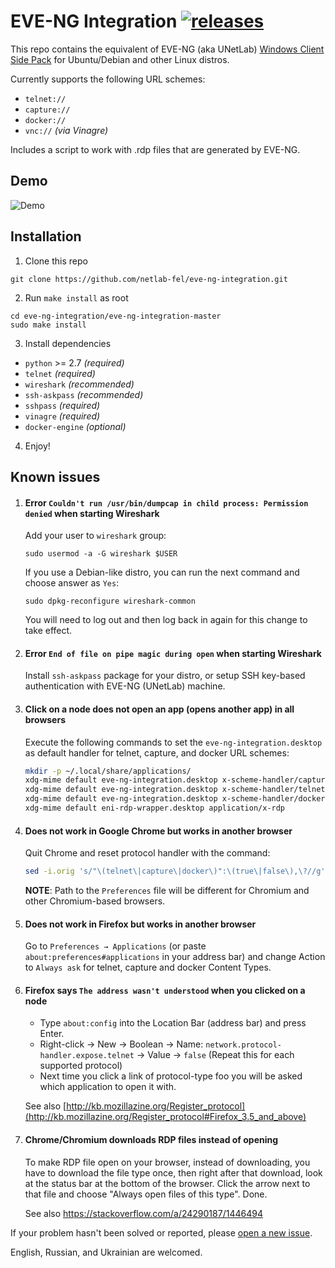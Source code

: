 # EVE-NG Integration [![releases](https://img.shields.io/github/release/smartfinn/eve-ng-integration.svg)](https://github.com/SmartFinn/eve-ng-integration/releases)

This repo contains the equivalent of EVE-NG (aka UNetLab) [Windows Client Side Pack](http://www.eve-ng.net/index.php/downloads/windows-client-side-pack) for Ubuntu/Debian and other Linux distros.

Currently supports the following URL schemes:

* `telnet://`
* `capture://`
* `docker://`
* `vnc://` _(via Vinagre)_

Includes a script to work with .rdp files that are generated by EVE-NG.

## Demo

![Demo](demo.gif)

## Installation

1. Clone this repo

  ```
  git clone https://github.com/netlab-fel/eve-ng-integration.git
  ```

2. Run `make install` as root

  ```
  cd eve-ng-integration/eve-ng-integration-master
  sudo make install
  ```

3. Install dependencies

  * `python` >= 2.7 _(required)_
  * `telnet` _(required)_
  * `wireshark` _(recommended)_
  * `ssh-askpass` _(recommended)_
  * `sshpass` _(required)_
  * `vinagre` _(required)_
  * `docker-engine` _(optional)_

4. Enjoy!

## Known issues

1. #### Error `Couldn't run /usr/bin/dumpcap in child process: Permission denied` when starting Wireshark

    Add your user to `wireshark` group:

    ```
    sudo usermod -a -G wireshark $USER
    ```

    If you use a Debian-like distro, you can run the next command and choose answer as `Yes`:

    ```
    sudo dpkg-reconfigure wireshark-common
    ```

    You will need to log out and then log back in again for this change to take effect.

2. #### Error `End of file on pipe magic during open` when starting Wireshark

    Install `ssh-askpass` package for your distro, or setup SSH key-based authentication with EVE-NG (UNetLab) machine.

3. #### Click on a node does not open an app (opens another app) in all browsers

    Execute the following commands to set the `eve-ng-integration.desktop` as default handler for telnet, capture, and docker URL schemes:

    ```bash
    mkdir -p ~/.local/share/applications/
    xdg-mime default eve-ng-integration.desktop x-scheme-handler/capture
    xdg-mime default eve-ng-integration.desktop x-scheme-handler/telnet
    xdg-mime default eve-ng-integration.desktop x-scheme-handler/docker
    xdg-mime default eni-rdp-wrapper.desktop application/x-rdp
    ```

4. #### Does not work in Google Chrome but works in another browser

    Quit Chrome and reset protocol handler with the command:

    ```bash
    sed -i.orig 's/"\(telnet\|capture\|docker\)":\(true\|false\),\?//g' "$HOME/.config/google-chrome/Default/Preferences"
    ```

    **NOTE**: Path to the `Preferences` file will be different for Chromium and other Chromium-based browsers.

5. #### Does not work in Firefox but works in another browser

    Go to `Preferences → Applications` (or paste `about:preferences#applications` in your address bar) and change Action to `Always ask` for telnet, capture and docker Content Types.

6. #### Firefox says `The address wasn't understood` when you clicked on a node

    - Type `about:config` into the Location Bar (address bar) and press Enter.
    - Right-click → New → Boolean → Name: `network.protocol-handler.expose.telnet` → Value → `false` (Repeat this for each supported protocol)
    - Next time you click a link of protocol-type foo you will be asked which application to open it with.

    See also [http://kb.mozillazine.org/Register_protocol](http://kb.mozillazine.org/Register_protocol#Firefox_3.5_and_above)

7. #### Chrome/Chromium downloads RDP files instead of opening

    To make RDP file open on your browser, instead of downloading, you have to download the file type once, then right after that download, look at the status bar at the bottom of the browser. Click the arrow next to that file and choose "Always open files of this type". Done.

    See also https://stackoverflow.com/a/24290187/1446494

If your problem hasn't been solved or reported, please [open a new issue](https://github.com/SmartFinn/eve-ng-integration/issues).

English, Russian, and Ukrainian are welcomed.
